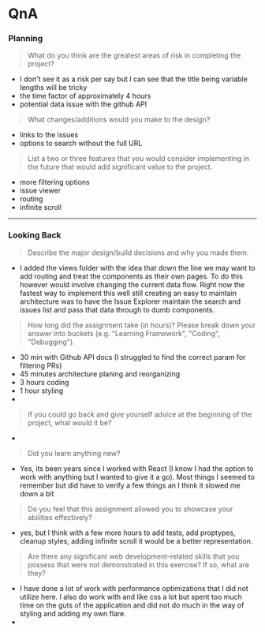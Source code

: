 # QnA

### Planning

> What do you think are the greatest areas of risk in completing the project?
- I don't see it as a risk per say but I can see that the title being variable lengths will be tricky
- the time factor of approximately 4 hours
- potential data issue with the github API

> What changes/additions would you make to the design?
- links to the issues
- options to search without the full URL

> List a two or three features that you would consider implementing in the future that would add significant value to the project.
- more filtering options
- issue viewer
- routing
- infinite scroll

---

### Looking Back

> Describe the major design/build decisions and why you made them.
- I added the views folder with the idea that down the line we may want to add routing and treat the components as their own pages. To do this however would involve changing the current data flow. Right now the fastest way to implement this well still creating an easy to maintain architecture was to have the Issue Explorer maintain the search and issues list and pass that data through to dumb components.

> How long did the assignment take (in hours)? Please break down your answer into buckets (e.g. "Learning Framework", "Coding", "Debugging").
  - 30 min with Github API docs (I struggled to find the correct param for filtering PRs)
  - 45 minutes architecture planing and reorganizing
  - 3 hours coding
  - 1 hour styling
  -

> If you could go back and give yourself advice at the beginning of the project, what would it be?
-

> Did you learn anything new?
- Yes, its been years since I worked with React (I know I had the option to work with anything but I wanted to give it a go). Most things I seemed to remember but did have to verify a few things an I think it slowed me down a bit

> Do you feel that this assignment allowed you to showcase your abilities effectively?
- yes, but I think with a few more hours to add tests, add proptypes, cleanup styles, adding infinite scroll it would be a better representation.

> Are there any significant web development-related skills that you possess that were not demonstrated in this exercise? If so, what are they?
- I have done a lot of work with performance optimizations that I did not utilize here. I also do work with and like css a lot but spent too much time on the guts of the application and did not do much in the way of styling and adding my own flare.
-
